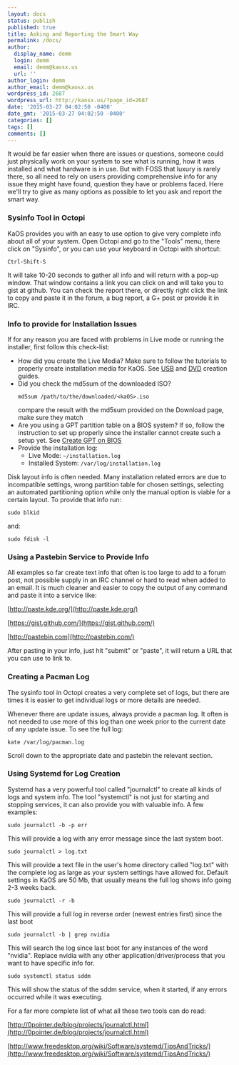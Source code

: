 ```yaml
---
layout: docs
status: publish
published: true
title: Asking and Reporting the Smart Way
permalink: /docs/
author:
  display_name: demm
  login: demm
  email: demm@kaosx.us
  url: ''
author_login: demm
author_email: demm@kaosx.us
wordpress_id: 2687
wordpress_url: http://kaosx.us/?page_id=2687
date: '2015-03-27 04:02:50 -0400'
date_gmt: '2015-03-27 04:02:50 -0400'
categories: []
tags: []
comments: []
---
```

It would be far easier when there are issues or questions, someone could just physically work on your system to see what is running, how it was installed and what hardware is in use.
But with FOSS that luxury is rarely there, so all need to rely on users providing comprehensive info for any issue they might have found, question they have or problems faced.
Here we'll try to give as many options as possible to let you ask and report the smart way.

### Sysinfo Tool in Octopi

KaOS provides you with an easy to use option to give very complete info about all of your system. Open Octopi and go to the "Tools" menu, there click on "Sysinfo", or you can use your keyboard in Octopi with shortcut:

```
Ctrl-Shift-S
```

It will take 10-20 seconds to gather all info and will return with a pop-up window. That window contains a link you can click on and will take you to gist at github. You can check the report there, or directly right click the link to copy and paste it in the forum, a bug report, a G+ post or provide it in IRC.

### Info to provide for Installation Issues

If for any reason you are faced with problems in Live mode or running the installer, first follow this check-list:

* How did you create the Live Media? Make sure to follow the tutorials to properly create installation media for KaOS. See [USB](http://kaosx.us/docs/usb) and [DVD](http://kaosx.us/docs/dvd) creation guides.
* Did you check the md5sum of the downloaded ISO?
  ```
  md5sum /path/to/the/downloaded/<kaOS>.iso
  ```
  compare the result with the md5sum provided on the Download page, make sure they match
* Are you using a GPT partition table on a BIOS system? If so, follow the instruction to set up properly since the installer cannot create such a setup yet. See [Create GPT on BIOS](http://kaosx.us/docs/gpt)
* Provide the installation log: 
  * Live Mode: `~/installation.log`
  * Installed System: `/var/log/installation.log`

Disk layout info is often needed. Many installation related errors are due to incompatible settings, wrong partition table for chosen settings, selecting an automated partitioning option while only the manual option is viable for a certain layout. To provide that info run:

```
sudo blkid
```

and:

```
sudo fdisk -l
```

### Using a Pastebin Service to Provide Info

All examples so far create text info that often is too large to add to a forum post, not possible supply in an IRC channel or hard to read when added to an email. It is much cleaner and easier to copy the output of any command and paste it into a service like:

[http://paste.kde.org/](http://paste.kde.org/)

[https://gist.github.com/](https://gist.github.com/)

[http://pastebin.com](http://pastebin.com/)

After pasting in your info, just hit "submit" or "paste", it will return a URL that you can use to link to.

### Creating a Pacman Log

The sysinfo tool in Octopi creates a very complete set of logs, but there are times it is easier to get individual logs or more details are needed.

Whenever there are update issues, always provide a pacman log. It often is not needed to use more of this log than one week prior to the current date of any update issue. To see the full log:

```
kate /var/log/pacman.log
```

Scroll down to the appropriate date and pastebin the relevant section.

### Using Systemd for Log Creation

Systemd has a very powerful tool called "journalctl" to create all kinds of logs and system info. The tool "systemctl" is not just for starting and stopping services, it can also provide you with valuable info. A few examples:

```
sudo journalctl -b -p err
```

This will provide a log with any error message since the last system boot.

```
sudo journalctl > log.txt
```

This will provide a text file in the user's home directory called "log.txt" with the complete log as large as your system settings have allowed for. Default settings in KaOS are 50 Mb, that usually means the full log shows info going 2-3 weeks back.

```
sudo journalctl -r -b
```

This will provide a full log in reverse order (newest entries first) since the last boot

```
sudo journalctl -b | grep nvidia
```

This will search the log since last boot for any instances of the word "nvidia". Replace nvidia with any other application/driver/process that you want to have specific info for.

```
sudo systemctl status sddm
```

This will show the status of the sddm service, when it started, if any errors occurred while it was executing.

For a far more complete list of what all these two tools can do read:

[http://0pointer.de/blog/projects/journalctl.html](http://0pointer.de/blog/projects/journalctl.html)

[http://www.freedesktop.org/wiki/Software/systemd/TipsAndTricks/](http://www.freedesktop.org/wiki/Software/systemd/TipsAndTricks/)
